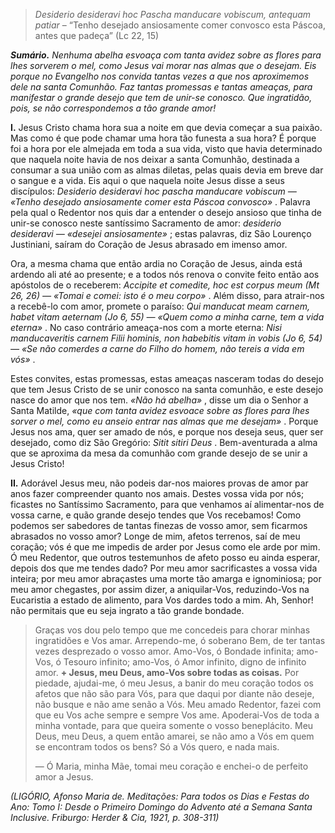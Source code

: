 > *Desiderio desideravi hoc Pascha manducare vobiscum, antequam patiar* – “Tenho desejado ansiosamente comer convosco esta Páscoa, antes que padeça” (Lc 22, 15)

***Sumário.** Nenhuma abelha esvoaça com tanta avidez sobre as flores para lhes sorverem o mel, como Jesus vai morar nas almas que o desejam. Eis porque no Evangelho nos convida tantas vezes a que nos aproximemos dele na santa Comunhão. Faz tantas promessas e tantas ameaças, para manifestar o grande desejo que tem de unir-se conosco. Que ingratidão, pois, se não correspondemos a tão grande amor!*

**I.** Jesus Cristo chama hora sua a noite em que devia começar a sua paixão. Mas como é que pode chamar uma hora tão funesta a sua hora? É porque foi a hora por ele almejada em toda a sua vida, visto que havia determinado que naquela noite havia de nos deixar a santa Comunhão, destinada a consumar a sua união com as almas diletas, pelas quais devia em breve dar o sangue e a vida. Eis aqui o que naquela noite Jesus disse a seus discípulos: *Desiderio desideravi hoc pascha manducare vobiscum ― «Tenho desejado ansiosamente comer esta Páscoa convosco»* . Palavra pela qual o Redentor nos quis dar a entender o desejo ansioso que tinha de unir-se conosco neste santíssimo Sacramento de amor: *desiderio desideravi ― «desejei ansiosamente»* ; estas palavras, diz São Lourenço Justiniani, saíram do Coração de Jesus abrasado em imenso amor.

Ora, a mesma chama que então ardia no Coração de Jesus, ainda está ardendo ali até ao presente; e a todos nós renova o convite feito então aos apóstolos de o receberem: *Accipite et comedite, hoc est corpus meum (Mt 26, 26) ― «Tomai e comei: isto é o meu corpo»* . Além disso, para atrair-nos a recebê-lo com amor, promete o paraíso: *Qui manducat meam carnem, habet vitam aeternam (Jo 6, 55) ― «Quem como a minha carne, tem a vida eterna»* . No caso contrário ameaça-nos com a morte eterna: *Nisi manducaveritis carnem Filii hominis, non habebitis vitam in vobis (Jo 6, 54) ― «Se não comerdes a carne do Filho do homem, não tereis a vida em vós»* .

Estes convites, estas promessas, estas ameaças nasceram todas do desejo que tem Jesus Cristo de se unir conosco na santa comunhão, e este desejo nasce do amor que nos tem. *«Não há abelha»* , disse um dia o Senhor a Santa Matilde, *«que com tanta avidez esvoace sobre as flores para lhes sorver o mel, como eu anseio entrar nas almas que me desejam»* . Porque Jesus nos ama, quer ser amado de nós, e porque nos deseja seus, quer ser desejado, como diz São Gregório: *Sitit sitiri Deus* . Bem-aventurada a alma que se aproxima da mesa da comunhão com grande desejo de se unir a Jesus Cristo!

**II.** Adorável Jesus meu, não podeis dar-nos maiores provas de amor par anos fazer compreender quanto nos amais. Destes vossa vida por nós; ficastes no Santíssimo Sacramento, para que venhamos aí alimentar-nos de vossa carne, e quão grande desejo tendes que Vos recebamos! Como podemos ser sabedores de tantas finezas de vosso amor, sem ficarmos abrasados no vosso amor? Longe de mim, afetos terrenos, saí de meu coração; vós é que me impedis de arder por Jesus como ele arde por mim. Ó meu Redentor, que outros testemunhos de afeto posso eu ainda esperar, depois dos que me tendes dado? Por meu amor sacrificastes a vossa vida inteira; por meu amor abraçastes uma morte tão amarga e ignominiosa; por meu amor chegastes, por assim dizer, a aniquilar-Vos, reduzindo-Vos na Eucaristia a estado de alimento, para Vos dardes todo a mim. Ah, Senhor! não permitais que eu seja ingrato a tão grande bondade.

> Graças vos dou pelo tempo que me concedeis para chorar minhas ingratidões e Vos amar. Arrependo-me, ó soberano Bem, de ter tantas vezes desprezado o vosso amor. Amo-Vos, ó Bondade infinita; amo-Vos, ó Tesouro infinito; amo-Vos, ó Amor infinito, digno de infinito amor. **+ Jesus, meu Deus, amo-Vos sobre todas as coisas.** Por piedade, ajudai-me, ó meu Jesus, a banir do meu coração todos os afetos que não são para Vós, para que daqui por diante não deseje, não busque e não ame senão a Vós. Meu amado Redentor, fazei com que eu Vos ache sempre e sempre Vos ame. Apoderai-Vos de toda a minha vontade, para que queira somente o vosso beneplácito. Meu Deus, meu Deus, a quem então amarei, se não amo a Vós em quem se encontram todos os bens? Só a Vós quero, e nada mais.
>
> ― Ó Maria, minha Mãe, tomai meu coração e enchei-o de perfeito amor a Jesus.

*(LIGÓRIO, Afonso Maria de. Meditações: Para todos os Dias e Festas do Ano: Tomo I: Desde o Primeiro Domingo do Advento até a Semana Santa Inclusive. Friburgo: Herder & Cia, 1921, p. 308-311)*
